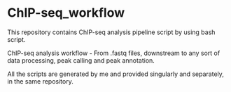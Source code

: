 # ChIP-seq_workflow

This repository contains ChIP-seq analysis pipeline script by using bash script.

ChIP-seq analysis workflow - From .fastq files, downstream to any sort of data processing, peak calling and peak annotation.

All the scripts are generated by me and provided singularly and separately, in the same repository.
